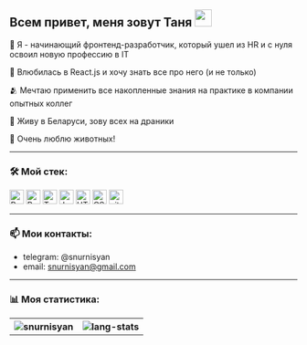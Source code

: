 ## Всем привет, меня зовут Таня <img src="https://raw.githubusercontent.com/aemmadi/aemmadi/master/wave.gif" width="30">


<p>💪 Я - начинающий фронтенд-разработчик, который ушел из HR и с нуля освоил новую профессию в IT</p>
<p>🚀 Влюбилась в React.js и хочу знать все про него (и не только)</p>
<p>🫂 Мечтаю применить все накопленные знания на практике в компании опытных коллег</p>
<p>🥔 Живу в Беларуси, зову всех на драники</p>
<p>🦜 Очень люблю животных!</p>

-----

### 🛠️ Мой стек:

<img src="https://img.shields.io/badge/-React.js-%23282C34?style=flat-square&logo=react" alt="React logo" title="React" height="25" /> <img src="https://img.shields.io/badge/Redux-282C34?logo=redux&logoColor=764ABC" alt="Redux logo" title="Redux" height="25" /> <img src="https://img.shields.io/badge/TypeScript-282C34?logo=typescript&logoColor=3178C6" alt="TypeScript logo" title="TypeScript" height="25" />
<img src="https://img.shields.io/badge/JavaScript-282C34?logo=javascript&logoColor=F7DF1E" alt="JavaScript logo" title="JavaScript" height="25" /> <img src="https://img.shields.io/badge/HTML5-282C34?logo=html5&logoColor=E34F26" alt="HTML5 logo" title="HTML5" height="25" />
<img src="https://img.shields.io/badge/CSS3-282C34?logo=css3&logoColor=1572B6" alt="CSS3 logo" title="CSS" height="25" /> <img src="https://img.shields.io/badge/git-282C34?logo=git&logoColor=F05032" alt="git logo" title="git" height="25" />

-----

### 📫 Мои контакты:
- telegram: @snurnisyan
- email: snurnisyan@gmail.com

-----
  <table>
    <thead><h3>📊 Моя статистика:</h3></thead>
    <tr>
      <th><img src="https://github-readme-stats.vercel.app/api?username=snurnisyan&count_private=true&show_icons=true&theme=radical"
    alt="snurnisyan" 
    /></th>
    <th><img src="https://github-readme-stats.vercel.app/api/top-langs/?username=snurnisyan&layout=compact&theme=radical" alt="lang-stats" /></th>
    </tr>
  </table>
<!---

snurnisyan/snurnisyan is a ✨ special ✨ repository because its `README.md` (this file) appears on your GitHub profile.
You can click the Preview link to take a look at your changes.
--->
